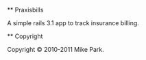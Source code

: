 ** Praxisbills

A simple rails 3.1 app to track insurance billing.

** Copyright

Copyright &copy; 2010-2011 Mike Park.

